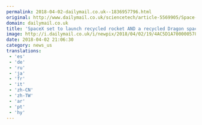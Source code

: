 ```yaml
---
permalink: 2018-04-02-dailymail.co.uk--1836957796.html
original: http://www.dailymail.co.uk/sciencetech/article-5569905/Space-junk-mission-set-launch.html?ITO=1490&ns_mchannel=rss&ns_campaign=1490
domain: dailymail.co.uk
title: 'SpaceX set to launch recycled rocket AND a recycled Dragon spacecraft'
image: http://i.dailymail.co.uk/i/newpix/2018/04/02/19/4AC5D1A700000578-0-image-a-10_1522694693064.jpg
date: 2018-04-02 21:06:30
category: news_us
translations: 
 - 'es'
 - 'de'
 - 'ru'
 - 'ja'
 - 'fr'
 - 'it'
 - 'zh-CN'
 - 'zh-TW'
 - 'ar'
 - 'pt'
 - 'hy'
---
```


